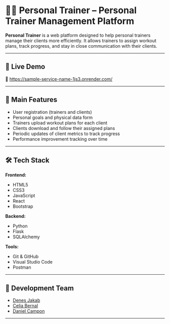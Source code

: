 # 🏋️‍♂️ Personal Trainer – Personal Trainer Management Platform

**Personal Trainer** is a web platform designed to help personal trainers manage their clients more efficiently. It allows trainers to assign workout plans, track progress, and stay in close communication with their clients.

---

## 🚀 Live Demo
🔗 https://sample-service-name-1js3.onrender.com/

---


## 🎯 Main Features

- User registration (trainers and clients)
- Personal goals and physical data form
- Trainers upload workout plans for each client
- Clients download and follow their assigned plans
- Periodic updates of client metrics to track progress
- Performance improvement tracking over time

---

## 🛠️ Tech Stack

**Frontend:**
- HTML5
- CSS3
- JavaScript
- React
- Bootstrap

**Backend:**
- Python
- Flask
- SQLAlchemy

**Tools:**
- Git & GitHub
- Visual Studio Code
- Postman

---

## 👥 Development Team

- [Denes Jakab](https://github.com/Denesjakab)
- [Celia Bernal](https://github.com/CeliaBP) 
- [Daniel Campon](https://github.com/CamponD) 

---


